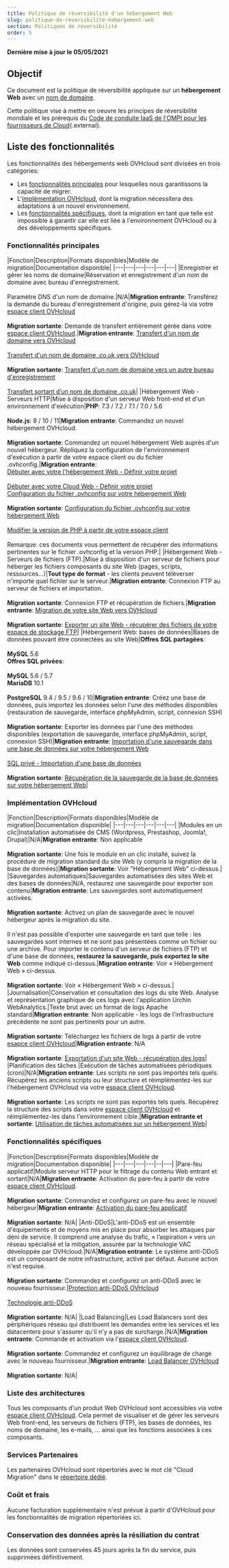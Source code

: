 ```yaml
---
title: Politique de réversibilité d'un hébergement Web
slug: politique-de-reversibilite-hebergement-web
section: Politiques de réversibilité
order: 5
---
```


**Dernière mise à jour le 05/05/2021**

## Objectif

Ce document est la politique de réversibilité appliquée sur un **hébergement Web** avec un [nom de domaine](https://www.ovh.com/fr/domaines/).

Cette politique vise à mettre en oeuvre les principes de réversibilité mondiale et les prérequis du [Code de conduite IaaS de l'OMPI pour les fournisseurs de Cloud](https://swipo.eu/download-section/copyrighted-downloads/){.external}.

## Liste des fonctionnalités

Les fonctionnalités des hébergements web OVHcloud sont divisées en trois catégories:

- Les [fonctionnalités principales](#fonctionnalites-principales) pour lesquelles nous garantissons la capacité de migrer.
- L'[implémentation OVHcloud](#ovhcloud-implementation), dont la migration nécessitera des adaptations à un nouvel environnement.
- Les [fonctionnalités spécifiques](#fonctions-specifiques), dont la migration en tant que telle est impossible à garantir car elle est liée à l'environnement OVHcloud ou à des développements spécifiques.

### Fonctionnalités principales <a name="fonctionnalites-principales"></a>

|Fonction|Description|Formats disponibles|Modèle de migration|Documentation disponible|
|---|---|---|---|---|---|
|Enregistrer et gérer les noms de domaine|Réservation et enregistrement d'un nom de domaine avec bureau d'enregistrement.<br><br>Paramètre DNS d'un nom de domaine.|N/A|**Migration entrante**: Transférez la demande du bureau d'enregistrement d'origine, puis gérez-la via votre [espace client OVHcloud](https://www.ovh.com/auth/?action=gotomanager&from=https://www.ovh.com/fr/&ovhSubsidiary=fr)<br><br>**Migration sortante**: Demande de transfert entièrement gérée dans votre [espace client OVHcloud](https://www.ovh.com/auth/?action=gotomanager&from=https://www.ovh.com/fr/&ovhSubsidiary=fr).|**Migration entrante**: [Transfert d'un nom de domaine vers OVHcloud](https://docs.ovh.com/fr/domains/transferer-mon-domaine-generique/)<br><br>[Transfert d'un nom de domaine .co.uk vers OVHcloud](https://docs.ovh.com/fr/domains/transferer-domaine-couk/)<br><br>**Migration sortante**: [Transfert d'un nom de domaine vers un autre bureau d'enregistrement](https://docs.ovh.com/fr/domains/transfert-sortant-dun-nom-de-domaine-generique-ou-geographique/)<br><br>[Transfert sortant d’un nom de domaine .co.uk](https://docs.ovh.com/fr/domains/transfert-sortant-dun-nom-de-domaine-couk/)|
|Hébergement Web - Serveurs HTTP|Mise à disposition d'un serveur Web front-end et d'un environnement d'exécution|**PHP**: 7.3 / 7.2 / 7.1 / 7.0 / 5.6<br><br>**Node.js**: 8 / 10 / 11|**Migration entrante**: Commandez un nouvel hébergement OVHcloud.<br><br>**Migration sortante**: Commandez un nouvel hébergement Web auprès d'un nouvel hébergeur. Répliquez la configuration de l'environnement d'exécution à partir de votre espace client ou du fichier .ovhconfig.|**Migration entrante**:<br>[Débuter avec votre l'hébergement Web - Définir votre projet](https://docs.ovh.com/fr/hosting/premiers-pas-avec-hebergement-web/#etape-1-delimiter-votre-projet)<br><br>[Débuter avec votre Cloud Web - Définir votre projet](https://docs.ovh.com/fr/hosting/premiers-pas-avec-hebergement-web/#etape-1-delimiter-votre-projet)<br>[Configuration du fichier .ovhconfig sur votre hébergement Web](https://docs.ovh.com/fr/hosting/configurer-fichier-ovhconfig/)<br><br>**Migration sortante**: [Configuration du fichier .ovhconfig sur votre hébergement Web](https://docs.ovh.com/fr/hosting/configurer-fichier-ovhconfig/)<br><br>[Modifier la version de PHP à partir de votre espace client](https://docs.ovh.com/fr/hosting/modifier-lenvironnement-dexecution-de-mon-hebergement-web/)<br><br>Remarque: ces documents vous permettent de récupérer des informations pertinentes sur le fichier .ovhconfig et la version PHP.|
|Hébergement Web - Serveurs de fichiers (FTP).|Mise à disposition d'un serveur de fichiers pour héberger les fichiers composants du site Web (pages, scripts, ressources...)|**Tout type de format** - les clients peuvent téléverser n'importe quel fichier sur le serveur.|**Migration entrante**: Connexion FTP au serveur de fichiers et importation.<br><br>**Migration sortante**: Connexion FTP et récupération de fichiers.|**Migration entrante**: [Migration de votre site Web vers OVHcloud](https://docs.ovh.com/fr/hosting/migrer-mon-site-chez-ovh/)<br><br>**Migration sortante**: [Exporter un site Web - récupérer des fichiers de votre espace de stockage FTP](https://docs.ovh.com/fr/hosting/exporter-son-site-web/#etape-1-recuperation-des-fichiers-de-votre-espace-de-stockage-ftp)|
|Hébergement Web: bases de données|Bases de données pouvant être connectées au site Web|**Offres SQL partagées**:<br><br>**MySQL** 5.6<br>**Offres SQL privées**:<br><br>**MySQL** 5.6 / 5.7<br>**MariaDB** 10.1<br><br>**PostgreSQL** 9.4 / 9.5 / 9.6 / 10|**Migration entrante**: Créez une base de données, puis importez les données selon l'une des méthodes disponibles (restauration de sauvegarde, interface phpMyAdmin, script, connexion SSH)<br><br>**Migration sortante**: Exporter les données par l'une des méthodes disponibles (exportation de sauvegarde, interface phpMyAdmin, script, connexion SSH)|**Migration entrante**: [Importation d'une sauvegarde dans une base de données sur votre hébergement Web](https://docs.ovh.com/fr/hosting/mutualise-guide-importation-dune-base-de-donnees-mysql/)<br><br>[SQL privé - Importation d'une base de données](https://docs.ovh.com/fr/hosting/premiers-pas-avec-sql-prive/#importation-dune-base-de-donnees-facultatif)<br><br>**Migration sortante**: [Récupération de la sauvegarde de la base de données sur votre hébergement Web](https://docs.ovh.com/fr/hosting/exportation-bases-donnees/)|

### Implémentation OVHcloud <a name="ovhcloud-implementation"></a>

|Fonction|Description|Formats disponibles|Modèle de migration|Documentation disponible|
|---|---|---|---|---|---|
|Modules en un clic|Installation automatisée de CMS (Wordpress, Prestashop, Joomla!, Drupal)|N/A|**Migration entrante**: Non applicable<br><br>**Migration sortante**: Une fois le module en un clic installé, suivez la procédure de migration standard du site Web (y compris la migration de la base de données)|**Migration sortante**: Voir "Hébergement Web" ci-dessus.|
|Sauvegardes automatiques|Sauvegardes automatisées des sites Web et des bases de données|N/A, restaurez une sauvegarde pour exporter son contenu|**Migration entrante**: Les sauvegardes sont automatiquement activées.<br><br>**Migration sortante**: Activez un plan de sauvegarde avec le nouvel hébergeur après la migration du site.<br><br>Il n'est pas possible d'exporter une sauvegarde en tant que telle : les sauvegardes sont internes et ne sont pas présentées comme un fichier ou une archive. Pour importer le contenu d'un serveur de fichiers (FTP) et d'une base de données, **restaurez la sauvegarde, puis exportez le site Web** comme indiqué ci-dessus.|**Migration entrante**: Voir « Hébergement Web » ci-dessus.<br><br>**Migration sortante**: Voir « Hébergement Web » ci-dessus.|
|Journalisation|Conservation et consultation des logs du site Web. Analyse et représentation graphique de ces logs avec l'application Urchin WebAnalytics.|Texte brut avec un format de logs Apache standard|**Migration entrante**: Non applicable - les logs de l'infrastructure précédente ne sont pas pertinents pour un autre.<br><br>**Migration sortante**: Téléchargez les fichiers de logs à partir de votre [esapce client OVHcloud](https://www.ovh.com/auth/?action=gotomanager&from=https://www.ovh.com/fr/&ovhSubsidiary=fr)|**Migration entrante**: N/A<br><br>**Migration sortante**: [Exportation d'un site Web - récupération des logs](https://docs.ovh.com/fr/hosting/exporter-son-site-web/#etape-3-recuperer-les-logs-de-votre-hebergement-ovhcloud)|
|Planification des tâches |Exécution de tâches automatisées périodiques (cron)|N/A|**Migration entrante**: Les scripts ne sont pas importés tels quels. Récupérez les anciens scripts ou leur structure et réimplémentez-les sur l'hébergement OVHcloud via votre [espace client OVHcloud](https://www.ovh.com/auth/?action=gotomanager&from=https://www.ovh.com/fr/&ovhSubsidiary=fr).<br><br>**Migration sortante**: Les scripts ne sont pas exportés tels quels. Récupérez la structure des scripts dans votre [espace client OVHcloud](https://www.ovh.com/auth/?action=gotomanager&from=https://www.ovh.com/fr/&ovhSubsidiary=fr) et réimplémentez-les dans l'environnement cible.|**Migration entrante et sortante**: [Utilisation de tâches automatisées sur un hébergement Web](https://docs.ovh.com/fr/hosting/mutualise-taches-automatisees-cron/)|

### Fonctionnalités spécifiques <a name="fonctionnalités-spécifiques"></a>

|Fonction|Description|Formats disponibles|Modèle de migration|Documentation disponible|
|---|---|---|---|--|---|
|Pare-feu applicatif|Module serveur HTTP pour le filtrage du contenu Web entrant et sortant|N/A|**Migration entrante**: Activation du pare-feu à partir de votre [espace client OVHcloud](https://www.ovh.com/auth/?action=gotomanager&from=https://www.ovh.com/fr/&ovhSubsidiary=fr).<br><br>**Migration sortante**: Commandez et configurez un pare-feu avec le nouvel hébergeur|**Migration entrante**: [Activation du pare-feu applicatif](https://docs.ovh.com/fr/hosting/activation-pare-feu-applicatif/)<br><br>**Migration sortante**: N/A|
|Anti-DDoS|L'anti-DDoS est un ensemble d'équipements et de moyens mis en place pour absorber les attaques par déni de service. Il comprend une analyse du trafic, « l’aspiration » vers un réseau spécialisé et la mitigation, assurée par la technologie VAC développée par OVHcloud.|N/A|**Migration entrante**: Le système anti-DDoS est un composant de notre infrastructure, activé par défaut. Aucune action n'est requise.<br><br>**Migration sortante**: Commandez et configurez un anti-DDoS avec le nouveau fournisseur.|[Protection anti-DDoS OVHcloud](https://www.ovh.com/fr/anti-ddos/)<br><br>[Technologie anti-DDoS](https://www.ovh.com/fr/anti-ddos/technologie-anti-ddos.xml)<br><br>**Migration sortante**: N/A|
|Load Balancing|Les Load Balancers sont des périphériques réseau qui distribuent les demandes entre les services et les datacenters pour s'assurer qu'il n'y a pas de surcharge.|N/A|**Migration entrante**: Commande et activation via l'[espace client OVHcloud](https://www.ovh.com/auth/?action=gotomanager&from=https://www.ovh.com/fr/&ovhSubsidiary=fr).<br><br>**Migration sortante**: Commandez et configurez un équilibrage de charge avec le nouveau fournisseur.|**Migration entrante**: [Load Balancer OVHcloud](https://www.ovh.com/fr/solutions/load-balancer/)<br><br>**Migration sortante**: N/A|

### Liste des architectures

Tous les composants d'un produit Web OVHcloud sont accessibles via votre [espace client OVHcloud](https://www.ovh.com/auth/?action=gotomanager&from=https://www.ovh.com/fr/&ovhSubsidiary=fr). Cela permet de visualiser et de gérer les serveurs Web front-end, les serveurs de fichiers (FTP), les bases de données, les noms de domaine, les e-mails, ... ainsi que les fonctions associées à ces composants.

### Services Partenaires

Les partenaires OVHcloud sont répertoriés avec le mot clé "Cloud Migration" dans le [répertoire dédié](https://partner.ovhcloud.com/fr/directory/).

### Coût et frais

Aucune facturation supplémentaire n'est prévue à partir d'OVHcloud pour les fonctionnalités de migration répertoriées ici.

### Conservation des données après la résiliation du contrat

Les données sont conservées 45 jours après la fin du service, puis supprimées définitivement.
